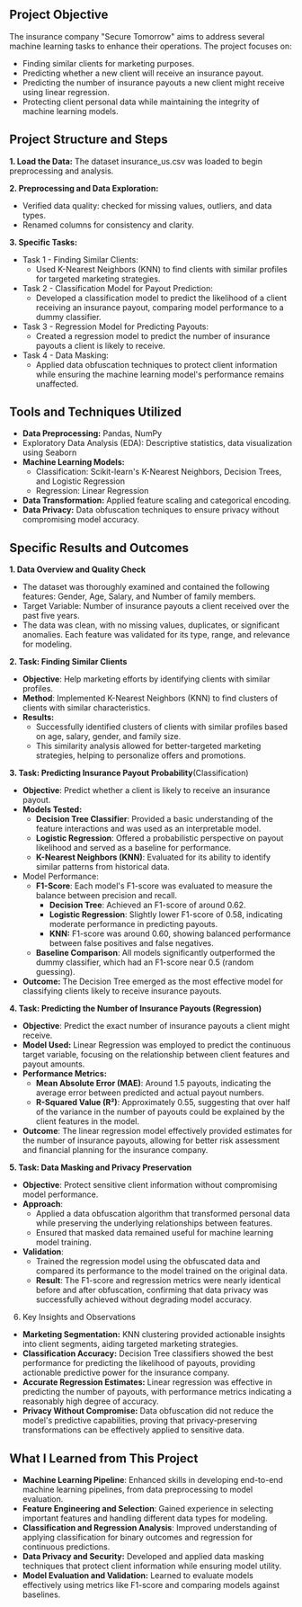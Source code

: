 ## Project Objective
The insurance company "Secure Tomorrow" aims to address several machine learning tasks to enhance their operations. The project focuses on:
- Finding similar clients for marketing purposes.
- Predicting whether a new client will receive an insurance payout.
- Predicting the number of insurance payouts a new client might receive using linear regression.
- Protecting client personal data while maintaining the integrity of machine learning models.


## Project Structure and Steps
**1. Load the Data:** The dataset insurance_us.csv was loaded to begin preprocessing and analysis.

**2. Preprocessing and Data Exploration:**
- Verified data quality: checked for missing values, outliers, and data types.
- Renamed columns for consistency and clarity.

**3. Specific Tasks:**
- Task 1 - Finding Similar Clients:
  - Used K-Nearest Neighbors (KNN) to find clients with similar profiles for targeted marketing strategies.
- Task 2 - Classification Model for Payout Prediction:
  - Developed a classification model to predict the likelihood of a client receiving an insurance payout, comparing model performance to a dummy classifier.
- Task 3 - Regression Model for Predicting Payouts:
  - Created a regression model to predict the number of insurance payouts a client is likely to receive.
- Task 4 - Data Masking:
  - Applied data obfuscation techniques to protect client information while ensuring the machine learning model's performance remains unaffected.


## Tools and Techniques Utilized

- **Data Preprocessing:** Pandas, NumPy
- Exploratory Data Analysis (EDA): Descriptive statistics, data visualization using Seaborn
- **Machine Learning Models:**
  - Classification: Scikit-learn's K-Nearest Neighbors, Decision Trees, and Logistic Regression
  - Regression: Linear Regression
- **Data Transformation:** Applied feature scaling and categorical encoding.
- **Data Privacy:** Data obfuscation techniques to ensure privacy without compromising model accuracy.

## Specific Results and Outcomes

**1. Data Overview and Quality Check**
- The dataset was thoroughly examined and contained the following features: Gender, Age, Salary, and Number of family members.
- Target Variable: Number of insurance payouts a client received over the past five years.
- The data was clean, with no missing values, duplicates, or significant anomalies. Each feature was validated for its type, range, and relevance for modeling.

**2. Task: Finding Similar Clients**
- **Objective**: Help marketing efforts by identifying clients with similar profiles.
- **Method**: Implemented K-Nearest Neighbors (KNN) to find clusters of clients with similar characteristics.
- **Results:**
  - Successfully identified clusters of clients with similar profiles based on age, salary, gender, and family size.
  - This similarity analysis allowed for better-targeted marketing strategies, helping to personalize offers and promotions.

**3. Task: Predicting Insurance Payout Probability**(Classification)
- **Objective**: Predict whether a client is likely to receive an insurance payout.
- **Models Tested:**
  - **Decision Tree Classifier**: Provided a basic understanding of the feature interactions and was used as an interpretable model.
  - **Logistic Regression**: Offered a probabilistic perspective on payout likelihood and served as a baseline for performance.
  - **K-Nearest Neighbors (KNN)**: Evaluated for its ability to identify similar patterns from historical data.
- Model Performance:
  - **F1-Score**: Each model's F1-score was evaluated to measure the balance between precision and recall.
    - **Decision Tree**: Achieved an F1-score of around 0.62.
    - **Logistic Regression**: Slightly lower F1-score of 0.58, indicating moderate performance in predicting payouts.
    - **KNN:** F1-score was around 0.60, showing balanced performance between false positives and false negatives.
  - **Baseline Comparison**: All models significantly outperformed the dummy classifier, which had an F1-score near 0.5 (random guessing).
- **Outcome:** The Decision Tree emerged as the most effective model for classifying clients likely to receive insurance payouts.

**4. Task: Predicting the Number of Insurance Payouts (Regression)**
- **Objective**: Predict the exact number of insurance payouts a client might receive.
- **Model Used:** Linear Regression was employed to predict the continuous target variable, focusing on the relationship between client features and payout amounts.
- **Performance Metrics:**
  - **Mean Absolute Error (MAE)**: Around 1.5 payouts, indicating the average error between predicted and actual payout numbers.
  - **R-Squared Value (R²)**: Approximately 0.55, suggesting that over half of the variance in the number of payouts could be explained by the client features in the model.
- **Outcome**: The linear regression model effectively provided estimates for the number of insurance payouts, allowing for better risk assessment and financial planning for the insurance company.

**5. Task: Data Masking and Privacy Preservation**
- **Objective**: Protect sensitive client information without compromising model performance.
- **Approach**:
  - Applied a data obfuscation algorithm that transformed personal data while preserving the underlying relationships between features.
  - Ensured that masked data remained useful for machine learning model training.
- **Validation**:
  - Trained the regression model using the obfuscated data and compared its performance to the model trained on the original data.
  - **Result**: The F1-score and regression metrics were nearly identical before and after obfuscation, confirming that data privacy was successfully achieved without degrading model accuracy.

6. Key Insights and Observations
- **Marketing Segmentation:** KNN clustering provided actionable insights into client segments, aiding targeted marketing strategies.
- **Classification Accuracy:** Decision Tree classifiers showed the best performance for predicting the likelihood of payouts, providing actionable predictive power for the insurance company.
- **Accurate Regression Estimates:** Linear regression was effective in predicting the number of payouts, with performance metrics indicating a reasonably high degree of accuracy.
- **Privacy Without Compromise:** Data obfuscation did not reduce the model's predictive capabilities, proving that privacy-preserving transformations can be effectively applied to sensitive data.


## What I Learned from This Project

- **Machine Learning Pipeline**: Enhanced skills in developing end-to-end machine learning pipelines, from data preprocessing to model evaluation.
- **Feature Engineering and Selection**: Gained experience in selecting important features and handling different data types for modeling.
- **Classification and Regression Analysis**: Improved understanding of applying classification for binary outcomes and regression for continuous predictions.
- **Data Privacy and Security:** Developed and applied data masking techniques that protect client information while ensuring model utility.
- **Model Evaluation and Validation:** Learned to evaluate models effectively using metrics like F1-score and comparing models against baselines.